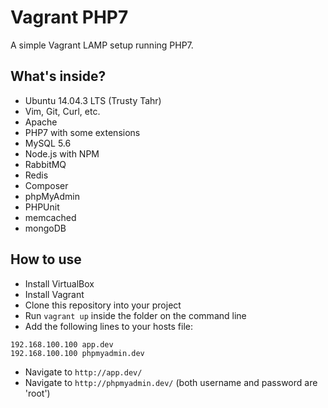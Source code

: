 # Vagrant PHP7 

A simple Vagrant LAMP setup running PHP7.

## What's inside?

- Ubuntu 14.04.3 LTS (Trusty Tahr)
- Vim, Git, Curl, etc.
- Apache
- PHP7 with some extensions
- MySQL 5.6
- Node.js with NPM
- RabbitMQ
- Redis
- Composer
- phpMyAdmin
- PHPUnit
- memcached
- mongoDB

## How to use
- Install VirtualBox 
- Install Vagrant 
- Clone this repository into your project
- Run ``vagrant up`` inside the folder on the command line
- Add the following lines to your hosts file:
````
192.168.100.100 app.dev
192.168.100.100 phpmyadmin.dev
````
- Navigate to ``http://app.dev/`` 
- Navigate to ``http://phpmyadmin.dev/`` (both username and password are 'root')
